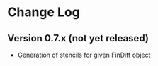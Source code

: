 # Change Log

## Version 0.7.x (not yet released)

- Generation of stencils for given FinDiff object
 